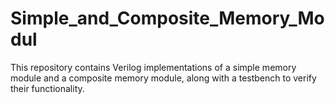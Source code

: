 # Simple_and_Composite_Memory_Modul
This repository contains Verilog implementations of a simple memory module and a composite memory module, along with a testbench to verify their functionality. 
